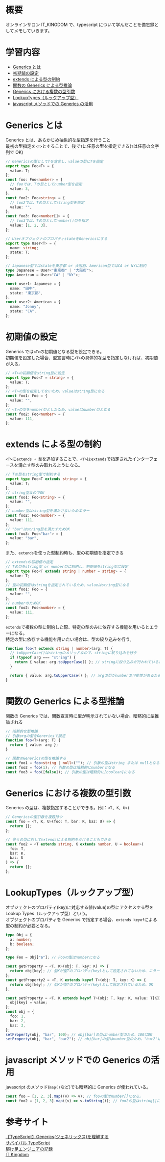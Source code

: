 <!--
title:   【TypeScript入門 #15】Genericsの活用
tags:    Generics,TypeScript,it_kingdom
id:      e485fddb316db8a3f72a
private: false
-->


# 概要

オンラインサロン IT_KINGDOM で、typescript について学んだことを備忘録としてメモしていきます。

# 学習内容

- [Generics とは](#genericsとは)
- [初期値の設定](#初期値の設定)
- [extends による型の制約](#extends-による型の制約)
- [関数の Generics による型推論](#関数の-generics-による型推論)
- [Generics における複数の型引数](#generics-における複数の型引数)
- [LookupTypes（ルックアップ型）](#lookuptypesルックアップ型)
- [javascript メソッドでの Generics の活用](#javascript-メソッドでの-generics-の活用)

# Generics とは

Generics とは、あらかじめ抽象的な型指定を行うこと<br>
最初の型指定を`<T>`とすることで、後で`T`に任意の型を指定できる(`T`は任意の文字列で OK)

```typescript
// Genericsの型としてTを宣言し、valueの型にTを指定
export type Foo<T> = {
  value: T;
};
const foo: Foo<number> = {
  // fooでは、Tの型としてnumber型を指定
  value: 3,
};
const foo2: Foo<string> = {
  // foo2では、Tの型としてstring型を指定
  value: "",
};
const foo3: Foo<number[]> = {
  // foo3では、Tの型としてnumber[]型を指定
  value: [1, 2, 3],
};
```

```typescript
// UserオブジェクトのプロパティstateをGenericsにする
export type User<T> = {
  name: string;
  state: T;
};

// Japanese型ではstateを東京都 or 大阪府、American型ではCA or NYに制約
type Japanese = User<"東京都" | "大阪府">;
type American = User<"CA" | "NY">;

const user1: Japanese = {
  name: "田中",
  state: "東京都",
};
const user2: American = {
  name: "Jonny",
  state: "CA",
};
```

# 初期値の設定

Generics では`<T>`の初期値となる型を設定できる。<br>
初期値を設定した場合、型宣言時に`<T>`の具体的な型を指定しなければ、初期値が入る。

```typescript
// <T>の初期値をstring型に設定
export type Foo<T = string> = {
  value: T;
};
// <T>の型を指定してないため、valueはstring型になる
const foo1: Foo = {
  value: "",
};
// <T>の型をnumber型としたため、valueはnumber型となる
const foo2: Foo<number> = {
  value: 111,
};
```

# extends による型の制約

`<T>`に`extends + 型`を追加することで、`<T>`は`extends`で指定されたインターフェースを満たす型のみ取れるようになる。

```typescript
// Tの型をstring型で制約する
export type Foo<T extends string> = {
  value: T;
};
// string型なのでOK
const foo1: Foo<string> = {
  value: "",
};
// number型はstring型を満たさないためエラー
const foo2: Foo<number> = {
  value: 111,
};
// "bar"はstring型を満たすためOK
const foo3: Foo<"bar"> = {
  value: "bar",
};
```

また、`extends`を使った型制約時も、型の初期値を指定できる

```typescript
// extendsの初期値の指定
// Tの型をstring型 or number型に制約し、初期値をstring型に設定
export type Foo<T extends string | number = string> = {
  value: T;
};
// 型の初期値はstringを指定されているため、valueはstring型になる
const foo1: Foo = {
  value: "",
};
// numberのためOK
const foo2: Foo<number> = {
  value: 111,
};
```

`extends`で複数の型に制約した際、特定の型のみに依存する機能を用いるとエラーになる。<br>
特定の型に依存する機能を用いたい場合は、型の絞り込みを行う。

```typescript
function foo<T extends string | number>(arg: T) {
  // toUpperCase()はstringのメソッドなので、stringに絞り込みを行う
  if (typeof arg === "string") {
    return { value: arg.toUpperCase() }; // stringに絞り込みが行われているためOK
  }

  return { value: arg.toUpperCase() }; // argの型がnumberの可能性があるためエラー
}
```

# 関数の Generics による型推論

関数の Generics では、関数宣言時に型が明示されていない場合、暗黙的に型推論される

```typescript
// 暗黙的な型推論
// 引数argの型をGenericsで設定
function foo<T>(arg: T) {
  return { value: arg };
}

// 関数のGenericsの型を推論する
const foo1 = foo<string | null>(""); // 引数の型はstring または nullとなる
const foo2 = foo(1); // 引数の型は暗黙的にnumberとなる
const foo3 = foo([false]); // 引数の型は暗黙的に[boolean]になる
```

# Generics における複数の型引数

Generics の型は、複数指定することができる。(例：`<T, K, U>`)

```typescript
// Genericsの型引数を複数持つ
const foo = <T, K, U>(foo: T, bar: K, baz: U) => {
  return {};
};

// 各々の型に対してextendsによる制約をかけることもできる
const foo2 = <T extends string, K extends number, U = boolean>(
  foo: T,
  bar: K,
  baz: U
) => {
  return {};
};
```

# LookupTypes（ルックアップ型）

オブジェクトのプロパティ(key)に対応する値(value)の型にアクセスする型を Lookup Types（ルックアップ型）という。<br>
オブジェクトのプロパティを Generics で指定する場合、`extends keyof`による型の制約が必要となる。

```typescript
type Obj = {
  a: number;
  b: boolean;
};

type Foo = Obj["a"]; // Fooの型はnumberになる

const getProperty = <T, K>(obj: T, key: K) => {
  return obj[key]; // 型Kが型Tのプロパティ(key)として設定されてないため、エラー
};
const getProperty2 = <T, K extends keyof T>(obj: T, key: K) => {
  return obj[key]; // 型Kが型Tのプロパティ(key)として設定されているため、OK
};

const setProperty = <T, K extends keyof T>(obj: T, key: K, value: T[K]) => {
  obj[key] = value;
};
const obj = {
  foo: 1,
  bar: 2,
  baz: 3,
};
setProperty(obj, "bar", 100); // obj[bar]の型はnumber型のため、100はOK
setProperty(obj, "bar", "bar2"); // obj[bar]の型はnumber型のため、"bar2"はエラー
```

# javascript メソッドでの Generics の活用

javascript のメソッド(`map()`など)でも暗黙的に Generics が使われている。

```typescript
const foo = [1, 2, 3].map((v) => v); // fooの型はnumber[]になる。
const foo2 = [1, 2, 3].map((v) => v.toString()); // foo2の型はstring[]になる。
```

# 参考サイト

[【TypeScript】Generics(ジェネリックス)を理解する](https://qiita.com/k-penguin-sato/items/9baa959e8919157afcd4)<br>
[サバイバル TypeScript](https://typescriptbook.jp/reference/generics)<br>
[駆け足エンジニアの記録](https://tsuboi99553758.hatenablog.com/entry/2020/09/14/105123)<br>
[IT Kingdom](https://it-kingdom.com/)